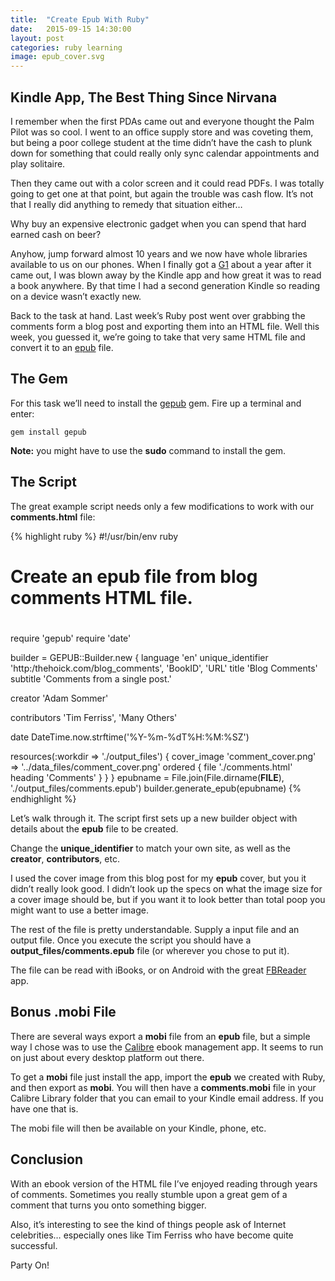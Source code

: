 ```yaml
---
title:  "Create Epub With Ruby"
date:   2015-09-15 14:30:00
layout: post
categories: ruby learning
image: epub_cover.svg
---
```


## Kindle App, The Best Thing Since Nirvana

I remember when the first PDAs came out and everyone thought the Palm Pilot was so cool.  I went to an office supply store and  was coveting them, but being a poor college student at the time didn’t have the cash to plunk down for something that could really only sync calendar appointments and play solitaire.

Then they came out with a color screen and it could read PDFs.  I was totally going to get one at that point, but again the trouble was cash flow.  It’s not that I really did anything to remedy that situation either…

Why buy an expensive electronic gadget when you can spend that hard earned cash on beer?

Anyhow, jump forward almost 10 years and we now have whole libraries available to us on our phones.  When I finally got a [G1](https://en.wikipedia.org/wiki/HTC_Dream) about a year after it came out, I was blown away by the Kindle app and how great it was to read a book anywhere.  By that time I had a second generation Kindle so reading on a device wasn’t exactly new.

Back to the task at hand.  Last week’s Ruby post went over grabbing the comments form a blog post and exporting them into an HTML file.  Well this week, you guessed it, we’re going to take that very same HTML file and convert it to an [epub](http://idpf.org/epub) file.

<!--more-->

## The Gem

For this task we’ll need to install the [gepub](https://github.com/skoji/gepub) gem.  Fire up a terminal and enter:

```
gem install gepub
```

**Note:** you might have to use the **sudo** command to install the gem.

## The Script

The great example script needs only a few modifications to work with our **comments.html** file:

{% highlight ruby %}
#!/usr/bin/env ruby
#
# Create an epub file from blog comments HTML file.
#

require 'gepub'
require 'date'

builder = GEPUB::Builder.new {
  language 'en'
  unique_identifier 'http:/thehoick.com/blog_comments', 'BookID', 'URL'
  title 'Blog Comments'
  subtitle 'Comments from a single post.'

  creator 'Adam Sommer'

  contributors 'Tim Ferriss', 'Many Others'

  date DateTime.now.strftime('%Y-%m-%dT%H:%M:%SZ')

  resources(:workdir => './output_files') {
    cover_image 'comment_cover.png' => '../data_files/comment_cover.png'
    ordered {
      file './comments.html'
      heading 'Comments'
    }
  }
}
epubname = File.join(File.dirname(__FILE__), './output_files/comments.epub')
builder.generate_epub(epubname)
{% endhighlight %}


Let’s walk through it.  The script first sets up a new builder object with details about the **epub** file to be created.

Change the **unique_identifier** to match your own site, as well as the **creator**, **contributors**, etc.

I used the cover image from this blog post for my **epub** cover, but you it didn’t really look good.  I didn’t look up the specs on what the image size for a cover image should be, but if you want it to look better than total poop you might want to use a better image.

The rest of the file is pretty understandable.  Supply a input file and an output file.  Once you execute the script you should have a **output_files/comments.epub** file (or wherever you chose to put it).  

The file can be read with iBooks, or on Android with the great [FBReader](https://fbreader.org/) app.

## Bonus .mobi File

There are several ways export a **mobi** file from an **epub** file, but a simple way I chose was to use the [Calibre](http://calibre-ebook.com/) ebook management app.  It seems to run on just about every desktop platform out there.

To get a **mobi** file just install the app, import the **epub** we created with Ruby, and then export as **mobi**.  You will then have a **comments.mobi** file in your Calibre Library folder that you can email to your Kindle email address.  If you have one that is.

The mobi file will then be available on your Kindle, phone, etc.  

## Conclusion

With an ebook version of the HTML file I’ve enjoyed reading through years of comments.  Sometimes you really stumble upon a great gem of a comment that turns you onto something bigger.

Also, it’s interesting to see the kind of things people ask of Internet celebrities… especially ones like Tim Ferriss who have become quite successful.

Party On!
